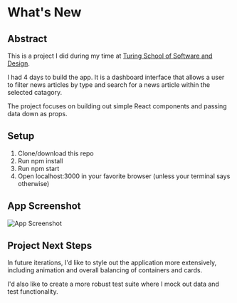 # What's New

## Abstract
This is a project I did during my time at [Turing School of Software and Design](https://turing.io/).

I had 4 days to build the app. It is a dashboard interface that allows a user to filter news articles by type and search for a news article within the selected catagory.

The project focuses on building out simple React components and passing data down as props. 


## Setup
1. Clone/download this repo
2. Run npm install
3. Run npm start
4. Open localhost:3000 in your favorite browser (unless your terminal says otherwise)

## App Screenshot
![App Screenshot](https://i.postimg.cc/hPrpXMw7/Screen-Shot-2020-05-07-at-4-55-02-PM.png)


## Project Next Steps
In future iterations, I'd like to style out the application more extensively, including animation and overall balancing of containers and cards.

I'd also like to create a more robust test suite where I mock out data and test functionality.
